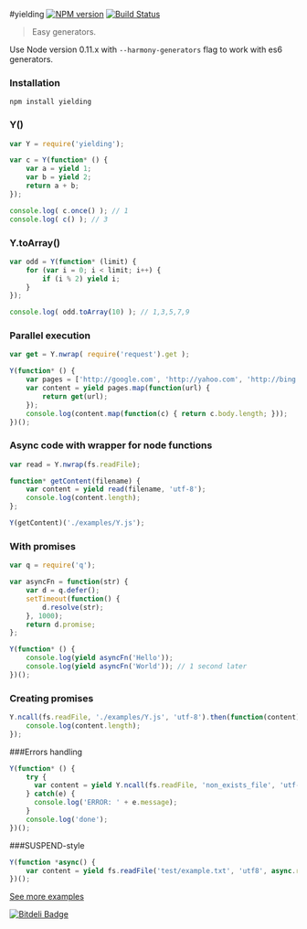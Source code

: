 #yielding [![NPM version][npm-image]][npm-url] [![Build Status](https://travis-ci.org/mikach/yielding.png?branch=master)](https://travis-ci.org/mikach/yielding)
> Easy generators.

Use Node version 0.11.x with `--harmony-generators` flag to work with es6 generators.
### Installation
```
npm install yielding
```
### Y()
```js
var Y = require('yielding');

var c = Y(function* () {
    var a = yield 1;
    var b = yield 2;
    return a + b;
});

console.log( c.once() ); // 1
console.log( c() ); // 3
```
### Y.toArray()
```js
var odd = Y(function* (limit) {
    for (var i = 0; i < limit; i++) {
        if (i % 2) yield i;
    }
});

console.log( odd.toArray(10) ); // 1,3,5,7,9
```
### Parallel execution
```js
var get = Y.nwrap( require('request').get );

Y(function* () {
    var pages = ['http://google.com', 'http://yahoo.com', 'http://bing.com'];
    var content = yield pages.map(function(url) {
        return get(url);
    });
    console.log(content.map(function(c) { return c.body.length; }));
})();
```
### Async code with wrapper for node functions
```js
var read = Y.nwrap(fs.readFile);

function* getContent(filename) {
    var content = yield read(filename, 'utf-8');
    console.log(content.length);
};

Y(getContent)('./examples/Y.js');
```
### With promises
```js
var q = require('q');

var asyncFn = function(str) {
    var d = q.defer();
    setTimeout(function() {
        d.resolve(str);
    }, 1000);
    return d.promise;
};

Y(function* () {
    console.log(yield asyncFn('Hello'));
    console.log(yield asyncFn('World')); // 1 second later
})();
```
### Creating promises
```js
Y.ncall(fs.readFile, './examples/Y.js', 'utf-8').then(function(content) {
    console.log(content.length);
});
```
###Errors handling
```js
Y(function* () {
    try { 
      var content = yield Y.ncall(fs.readFile, 'non_exists_file', 'utf-8');
    } catch(e) {
      console.log('ERROR: ' + e.message);
    }
    console.log('done');
})();
```
###SUSPEND-style
```js
Y(function *async() {
    var content = yield fs.readFile('test/example.txt', 'utf8', async.resume);
})();
```
[See more examples](https://github.com/mikach/yielding/tree/master/examples)

[npm-url]: https://npmjs.org/package/yielding
[npm-image]: https://badge.fury.io/js/yielding.png


[![Bitdeli Badge](https://d2weczhvl823v0.cloudfront.net/mikach/yielding/trend.png)](https://bitdeli.com/free "Bitdeli Badge")

